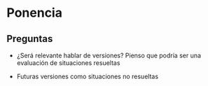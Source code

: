 # Ponencia

## Preguntas

- ¿Será relevante hablar de versiones? Pienso que podría ser una evaluación de situaciones resueltas

- Futuras versiones como situaciones no resueltas 	 